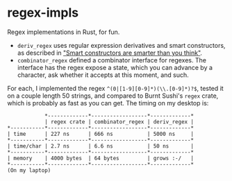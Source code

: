 # regex-impls

Regex implementations in Rust, for fun.

- `deriv_regex` uses regular expression derivatives and smart constructors, as described in
["Smart constructors are smarter than you think"](http://www.weaselhat.com/2020/05/07/smart-constructors-are-smarter-than-you-think/).
- `combinator_regex` defined a combinator interface for regexes. The interface has the regex expose
  a state, which you can advance by a character, ask whether it accepts at this moment, and such.

For each, I implemented the regex `^(0|[1-9][0-9]*)(\\.[0-9]*)?$`, tested it on a couple length 50
strings, and compared to Burnt Sushi's `regex` crate, which is probably as fast as you can get. The
timing on my desktop is:

                *-------------*------------------*-------------*
                | regex crate | combinator_regex | deriv_regex |
    *-----------*-------------*------------------*-------------*
    | time      | 227 ns      | 666 ns           | 5000 ns     |
    *-----------*-------------*------------------*-------------*
    | time/char | 2.7 ns      | 6.6 ns           | 50 ns       |
    *-----------*-------------*------------------*-------------*
    | memory    | 4000 bytes  | 64 bytes         | grows :-/   |
    *-----------*-------------*------------------*-------------*
    (On my laptop)
